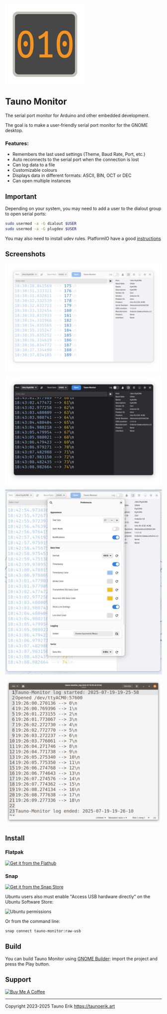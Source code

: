 <img src="https://raw.githubusercontent.com/taunoe/tauno-monitor/main/data/icons/hicolor/scalable/apps/art.taunoerik.tauno-monitor.svg" align="center">

# Tauno Monitor

The serial port monitor for Arduino and other embedded development.

The goal is to make a user-friendly serial port monitor for the GNOME desktop.

### Features:

 - Remembers the last used settings (Theme, Baud Rate, Port, etc.)
 - Auto reconnects to the serial port when the connection is lost
 - Can log data to a file
 - Customizable colours
 - Displays data in different formats: ASCII, BIN, OCT or DEC
 - Can open multiple instances

## Important

Depending on your system, you may need to add a user to the dialout group to open serial ports:

```bash
sudo usermod -a -G dialout $USER
sudo usermod -a -G plugdev $USER
```

You may also need to install udev rules. PlatformIO have a good [instructions](https://docs.platformio.org/en/latest/core/installation/udev-rules.html)

## Screenshots

![Light mode](data/screenshots/light.png)

![Dark mode](data/screenshots/dark.png)

![Preferences window](data/screenshots/pref.png)

![Log file](data/screenshots/log.png)

## Install

### Flatpak

[![Get it from the Flathub](https://dl.flathub.org/assets/badges/flathub-badge-en.png)](https://flathub.org/apps/art.taunoerik.tauno-monitor)

### Snap

[![Get it from the Snap Store](https://snapcraft.io/static/images/badges/en/snap-store-black.svg)](https://snapcraft.io/tauno-monitor)

Ubuntu users also must enable "Access USB hardware directly" on the Ubuntu Software Store:

![Ubuntu permissions](data/screenshots/ubuntu_access_usb_directly.png)

Or from the command line:

```bash
snap connect tauno-monitor:raw-usb
```

## Build

You can build Tauno Monitor using [GNOME Builder](https://flathub.org/et/apps/org.gnome.Builder): import the project and press the Play button.

## Support

<a href="https://www.buymeacoffee.com/taunoerik" target="_blank"><img src="https://cdn.buymeacoffee.com/buttons/v2/default-yellow.png" alt="Buy Me A Coffee" style="height: 60px !important;width: 217px !important;" ></a>

 ___

Copyright 2023-2025 Tauno Erik https://taunoerik.art
